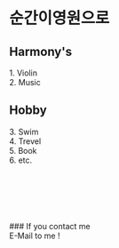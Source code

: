 

# 순간이영원으로

## Harmony's 

<div id="index">1. Violin</div>
<div id="index">2. Music</div> 

## Hobby 

<div id="index">3. Swim</div>
<div id="index">4. Trevel</div>
<div id="index">5. Book</div>
<div id="index">6. etc.</div><br>
<br>
<br>
<br>
<br>
<br>
### If you contact me
<div id="index"> E-Mail to me !</div> 

